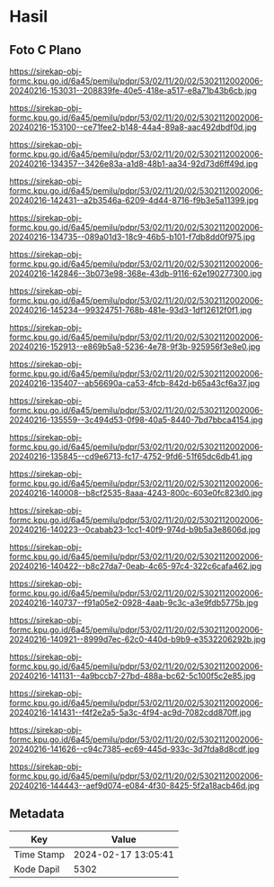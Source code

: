 # Hasil

## Foto C Plano

https://sirekap-obj-formc.kpu.go.id/6a45/pemilu/pdpr/53/02/11/20/02/5302112002006-20240216-153031--208839fe-40e5-418e-a517-e8a71b43b6cb.jpg

https://sirekap-obj-formc.kpu.go.id/6a45/pemilu/pdpr/53/02/11/20/02/5302112002006-20240216-153100--ce71fee2-b148-44a4-89a8-aac492dbdf0d.jpg

https://sirekap-obj-formc.kpu.go.id/6a45/pemilu/pdpr/53/02/11/20/02/5302112002006-20240216-134357--3426e83a-a1d8-48b1-aa34-92d73d6ff49d.jpg

https://sirekap-obj-formc.kpu.go.id/6a45/pemilu/pdpr/53/02/11/20/02/5302112002006-20240216-142431--a2b3546a-6209-4d44-8716-f9b3e5a11399.jpg

https://sirekap-obj-formc.kpu.go.id/6a45/pemilu/pdpr/53/02/11/20/02/5302112002006-20240216-134735--089a01d3-18c9-46b5-b101-f7db8dd0f975.jpg

https://sirekap-obj-formc.kpu.go.id/6a45/pemilu/pdpr/53/02/11/20/02/5302112002006-20240216-142846--3b073e98-368e-43db-9116-62e190277300.jpg

https://sirekap-obj-formc.kpu.go.id/6a45/pemilu/pdpr/53/02/11/20/02/5302112002006-20240216-145234--99324751-768b-481e-93d3-1df12612f0f1.jpg

https://sirekap-obj-formc.kpu.go.id/6a45/pemilu/pdpr/53/02/11/20/02/5302112002006-20240216-152913--e869b5a8-5236-4e78-9f3b-925956f3e8e0.jpg

https://sirekap-obj-formc.kpu.go.id/6a45/pemilu/pdpr/53/02/11/20/02/5302112002006-20240216-135407--ab56690a-ca53-4fcb-842d-b65a43cf6a37.jpg

https://sirekap-obj-formc.kpu.go.id/6a45/pemilu/pdpr/53/02/11/20/02/5302112002006-20240216-135559--3c494d53-0f98-40a5-8440-7bd7bbca4154.jpg

https://sirekap-obj-formc.kpu.go.id/6a45/pemilu/pdpr/53/02/11/20/02/5302112002006-20240216-135845--cd9e6713-fc17-4752-9fd6-51f65dc6db41.jpg

https://sirekap-obj-formc.kpu.go.id/6a45/pemilu/pdpr/53/02/11/20/02/5302112002006-20240216-140008--b8cf2535-8aaa-4243-800c-603e0fc823d0.jpg

https://sirekap-obj-formc.kpu.go.id/6a45/pemilu/pdpr/53/02/11/20/02/5302112002006-20240216-140223--0cabab23-1cc1-40f9-974d-b9b5a3e8606d.jpg

https://sirekap-obj-formc.kpu.go.id/6a45/pemilu/pdpr/53/02/11/20/02/5302112002006-20240216-140422--b8c27da7-0eab-4c65-97c4-322c6cafa462.jpg

https://sirekap-obj-formc.kpu.go.id/6a45/pemilu/pdpr/53/02/11/20/02/5302112002006-20240216-140737--f91a05e2-0928-4aab-9c3c-a3e9fdb5775b.jpg

https://sirekap-obj-formc.kpu.go.id/6a45/pemilu/pdpr/53/02/11/20/02/5302112002006-20240216-140921--8999d7ec-62c0-440d-b9b9-e3532206292b.jpg

https://sirekap-obj-formc.kpu.go.id/6a45/pemilu/pdpr/53/02/11/20/02/5302112002006-20240216-141131--4a9bccb7-27bd-488a-bc62-5c100f5c2e85.jpg

https://sirekap-obj-formc.kpu.go.id/6a45/pemilu/pdpr/53/02/11/20/02/5302112002006-20240216-141431--f4f2e2a5-5a3c-4f94-ac9d-7082cdd870ff.jpg

https://sirekap-obj-formc.kpu.go.id/6a45/pemilu/pdpr/53/02/11/20/02/5302112002006-20240216-141626--c94c7385-ec69-445d-933c-3d7fda8d8cdf.jpg

https://sirekap-obj-formc.kpu.go.id/6a45/pemilu/pdpr/53/02/11/20/02/5302112002006-20240216-144443--aef9d074-e084-4f30-8425-5f2a18acb46d.jpg


## Metadata

| Key        | Value               |
| ---------- | ------------------- |
| Time Stamp | 2024-02-17 13:05:41 |
| Kode Dapil | 5302                |



